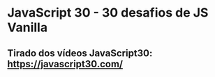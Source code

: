 # JavaScript 30 - 30 desafios de JS Vanilla
## Tirado dos vídeos **JavaScript30**: https://javascript30.com/
